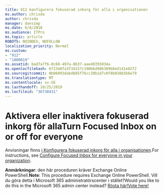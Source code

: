 ```yaml
---
title: 912 konfigurera fokuserad inkorg för alla i organisationen
ms.author: chrisda
author: chrisda
manager: dansimp
ms.date: 6/8/2018
ms.audience: ITPro
ms.topic: article
ROBOTS: NOINDEX, NOFOLLOW
localization_priority: Normal
ms.custom:
- "912"
- "1800019"
ms.assetid: bad7a7f6-0c68-497a-8637-aae49355034a
ms.openlocfilehash: 672348fa3f34157c190b6d986309b8ed141e02f2
ms.sourcegitcommit: 0b06093dabd685f76cc39b1d7c0f8b03883b6e79
ms.translationtype: MT
ms.contentlocale: sv-SE
ms.lasthandoff: 10/25/2019
ms.locfileid: "36738431"
---
```

# <a name="turn-focused-inbox-on-or-off-for-everyone"></a><span data-ttu-id="5f519-102">Aktivera eller inaktivera fokuserad inkorg för alla</span><span class="sxs-lookup"><span data-stu-id="5f519-102">Turn Focused Inbox on or off for everyone</span></span>

<span data-ttu-id="5f519-103">Anvisningar finns [i Konfigurera fokuserad inkorg för alla i organisationen](https://docs.microsoft.com/office365/admin/setup/configure-focused-inbox).</span><span class="sxs-lookup"><span data-stu-id="5f519-103">For instructions, see [Configure Focused Inbox for everyone in your organization](https://docs.microsoft.com/office365/admin/setup/configure-focused-inbox).</span></span>

<span data-ttu-id="5f519-104">**Anmärkningar**: den här proceduren kräver Exchange Online PowerShell.</span><span class="sxs-lookup"><span data-stu-id="5f519-104">**Note**: This procedure requires Exchange Online PowerShell.</span></span> <span data-ttu-id="5f519-105">Vill du göra detta i Microsoft 365 administratörscenter i stället?</span><span class="sxs-lookup"><span data-stu-id="5f519-105">Would you like to do this in the Microsoft 365 admin center instead?</span></span> [<span data-ttu-id="5f519-106">Rösta här!</span><span class="sxs-lookup"><span data-stu-id="5f519-106">Vote here!</span></span>](https://go.microsoft.com/fwlink/p/?linkid=862489)
